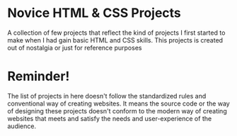 # Novice HTML & CSS Projects
A collection of few projects that reflect the kind of projects I first started to make when I had gain basic HTML and CSS skills. This projects is created out of nostalgia or just for reference purposes
# Reminder!
The list of projects in here doesn't follow the standardized rules and conventional way of creating websites. It means the source code or the way of designing these projects doesn't conform to the modern way of creating websites that meets and satisfy the needs and user-experience of the audience. 
